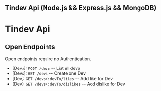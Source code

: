 ## Tindev Api (Node.js && Express.js && MongoDB)

# Tindev Api

## Open Endpoints

Open endpoints require no Authentication.

* [Devs]: `POST /devs` -- List all devs
* [Devs]: `GET /devs` -- Create one Dev
* [Dev]: `GET /devs/:devTo/likes` -- Add like for Dev
* [Dev]: `GET /devs/:devTo/dislikes` -- Add dislike for Dev
